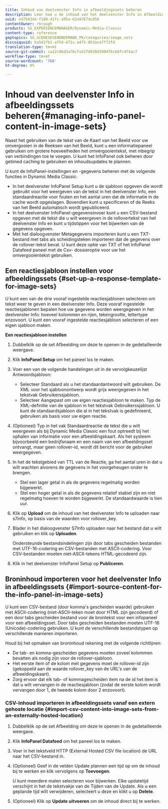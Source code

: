 ```yaml
---
title: Inhoud van deelvenster Info in afbeeldingssets beheren
description: Leer hoe u de inhoud van het deelvenster Info in Afbeeldingssets beheert.
uuid: ed7b4344-f180-41fc-a95a-62a9767dc056
contentOwner: rbrough
products: SG_EXPERIENCEMANAGER/Dynamic-Media-Classic
content-type: reference
geptopics: SG_SCENESEVENONDEMAND_PK/categories/image_sets
discoiquuid: ba5d1fb1-af54-471c-a471-853ace7f72fd
translation-type: tm+mt
source-git-commit: ca12c96d3a76cfa52fd930d190476cb6fc4f4ac7
workflow-type: tm+mt
source-wordcount: '768'
ht-degree: 0%

---
```



# Inhoud van deelvenster Info in afbeeldingssets beheren{#managing-info-panel-content-in-image-sets}

Naast het gebruiken van de tekst van de Kaart van het Beeld voor uw omvergooien in de Reeksen van het Beeld, kunt u een informatiepaneel gebruiken om grotere hoeveelheden het omvergooientekst, met inbegrip van verbindingen toe te voegen. U kunt het InfoPanel ook beheren door getimed caching te gebruiken en inhoudsupdates te plannen.

U kunt de InfoPanel-instellingen en -gegevens beheren met de volgende functies in Dynamic Media Classic:

* In het deelvenster InfoPanel Setup kunt u de sjabloon opgeven die wordt gebruikt voor het weergeven van de tekst in het deelvenster Info, een standaardreactie voor fouten en het aantal uren dat de informatie in de cache wordt opgeslagen. Bovendien kunt u specificeren of de Reeks van het Beeld automatisch wordt gepubliceerd.
* In het deelvenster InfoPanel-gegevensinvoer kunt u een CSV-bestand opgeven met de tekst die u wilt weergeven in de rollovertekst van het deelvenster Info en kunt u tijdstippen voor het bijwerken van de gegevens opgeven.
* Met het dialoogvenster Metagegevens importeren kunt u een TXT-bestand met tabs als scheidingsteken importeren dat de gegevens over de rollover-tekst bevat. U kunt deze optie van TXT of het InfoPanel Datafeed paneel met de Csv- dossieroptie voor uw het omvergooientekst gebruiken.

## Een reactiesjabloon instellen voor afbeeldingssets {#set-up-a-response-template-for-image-sets}

U kunt een van de drie vooraf ingestelde reactiesjablonen selecteren om tekst weer te geven in een deelvenster Info. Deze vooraf ingestelde reactiesjablonen bepalen hoe uw gegevens worden weergegeven in het deelvenster Info: hoeveel kolommen en rijen, tekengrootte, lettertype enzovoort. U kunt een vooraf ingestelde reactiesjabloon selecteren of een eigen sjabloon maken.

**Een reactiesjabloon instellen**

1. Dubbelklik op de set Afbeelding om deze te openen in de gedetailleerde weergave.
1. Klik **InfoPanel Setup** om het paneel los te maken.
1. Voer een van de volgende handelingen uit in de vervolgkeuzelijst Antwoordsjabloon:

   * Selecteer Standaard als u het standaardantwoord wilt gebruiken. De XML voor het sjabloonontwerp wordt grijs weergegeven in het tekstvak Gebruikerssjabloon.
   * Selecteer Aangepast om uw eigen reactiesjabloon te maken. Typ de XML-definitie van de sjabloon in het tekstvak Gebruikerssjabloon. U kunt de standaardsjabloon die al in het tekstvak is gedefinieerd, gebruiken als basis voor uw eigen reactie.

1. (Optioneel) Typ in het vak Standaardreactie de tekst die u wilt weergeven als bij Dynamic Media Classic een fout optreedt bij het ophalen van informatie voor een afbeeldingskaart. Als het systeem bijvoorbeeld een bedrijfsnaam en een naam van een afbeeldingsset ontvangt, maar geen rollover-id, wordt dit bericht voor de gebruiker weergegeven.
1. In het de tekstgebied van TTL van de Reactie, ga het aantal uren in dat u wilt wachten alvorens de gegevens in het voorgeheugen onder te brengen.

   * Stel een lager getal in als de gegevens regelmatig worden bijgewerkt.
   * Stel een hoger getal in als de gegevens relatief stabiel zijn en niet regelmatig hoeven te worden bijgewerkt. De standaardwaarde is tien uur.

1. Klik op **Upload** om de inhoud van het deelvenster Info te uploaden naar s7info, op basis van de waarden voor rollover_key.
1. Blader in het dialoogvenster S7Info uploaden naar het bestand dat u wilt gebruiken en klik op **Uploaden**.

   Ondersteunde bestandsindelingen zijn door tabs gescheiden bestanden met UTF-16-codering en CSV-bestanden met ASCII-codering. Voor CSV-bestanden moeten niet-ASCII-tekens HTML-gecodeerd zijn.

1. Klik in het deelvenster InfoPanel Setup op **Publiceren**.

## Broninhoud importeren voor het deelvenster Info in afbeeldingssets {#import-source-content-for-the-info-panel-in-image-sets}

U kunt een CSV-bestand (door komma&#39;s gescheiden waarde) gebruiken met ASCII-codering (niet-ASCII-teken moet door HTML zijn gecodeerd) of een door tabs gescheiden bestand voor de brontekst voor een infopaneel voor een afbeeldingsset. Door tabs gescheiden bestanden moeten UTF-16 (Unicode)-codering gebruiken. U kunt de verschillende bestandstypen op verschillende manieren importeren.

Houd bij het opmaken van broninhoud rekening met de volgende richtlijnen:

* De tab- en komma-gescheiden gegevens moeten zoveel kolommen bevatten als nodig zijn voor de rollover-sjabloon.
* Het eerste item of de kolom met gegevens moet de rollover-id zijn (gekoppeld aan de waarde rollover_key van de URL&#39;s van de afbeeldingskaart).
* Zorg ervoor dat elk tab- of kommagescheiden item na de id het item is dat u wilt vervangen in de reactiesjabloon (zodat de eerste kolom wordt vervangen door $1$, de tweede kolom door $2$ enzovoort).

### CSV-inhoud importeren in afbeeldingssets vanaf een extern gehoste locatie {#import-csv-content-into-image-sets-from-an-externally-hosted-location}

1. Dubbelklik op de set Afbeelding om deze te openen in de gedetailleerde weergave.
1. Klik **InfoPanel Datafeed** om het paneel los te maken.
1. Voer in het tekstveld HTTP (External Hosted CSV file location) de URL naar het CSV-bestand in.
1. (Optioneel) Geef in de velden Update plannen een tijd op om de inhoud bij te werken en klik vervolgens op **Toevoegen**.

   U kunt meerdere malen selecteren voor bijwerken. Elke updatetijd verschijnt in het de tekstvakje van de Tijden van de Update. Als u een geplande tijd wilt verwijderen, selecteert u deze en klikt u op **Delete**.

1. (Optioneel) Klik op **Update uitvoeren** om de inhoud direct bij te werken.

